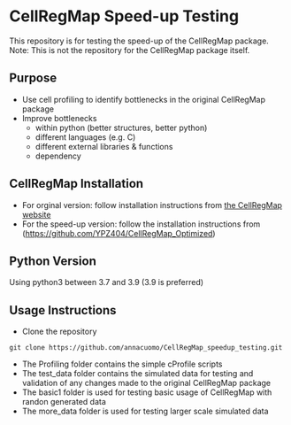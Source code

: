 # CellRegMap Speed-up Testing

This repository is for testing the speed-up of the CellRegMap package. Note: This is not the repository for the CellRegMap package itself.

## Purpose
* Use cell profiling to identify bottlenecks in the original CellRegMap package
* Improve bottlenecks
  * within python (better structures, better python)
  * different languages (e.g. C) 
  * different external libraries & functions
  * dependency 

## CellRegMap Installation
* For orginal version: follow installation instructions from [the CellRegMap website](https://limix.github.io/CellRegMap/installation.html)
* For the speed-up version: follow the installation instructions from (https://github.com/YPZ404/CellRegMap_Optimized)


## Python Version
Using python3 between 3.7 and 3.9 (3.9 is preferred)

## Usage Instructions
* Clone the repository
```
git clone https://github.com/annacuomo/CellRegMap_speedup_testing.git
```
* The Profiling folder contains the simple cProfile scripts
* The test_data folder contains the simulated data for testing and validation of any changes made to the original CellRegMap package
* The basic1 folder is used for testing basic usage of CellRegMap with randon generated data
* The more_data folder is used for testing larger scale simulated data
